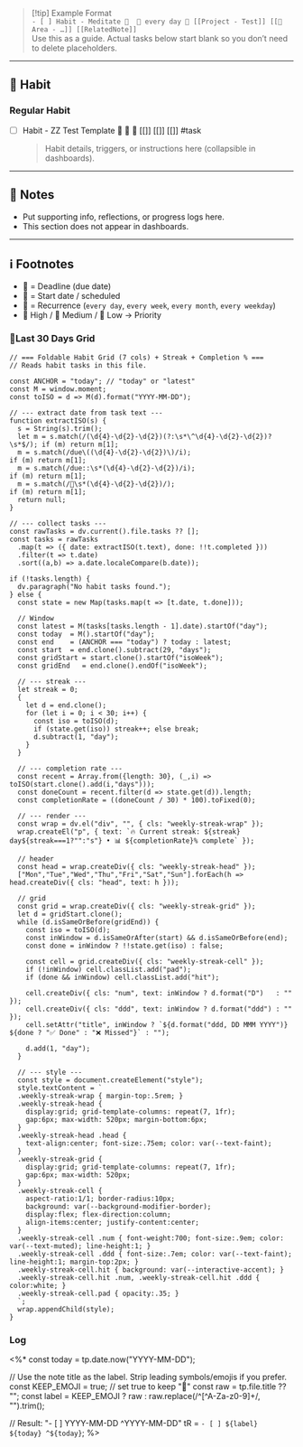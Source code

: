 > [!tip] Example Format  
> `- [ ] Habit - Meditate 📅  🔁 every day 🔼 [[Project - Test]] [[🌱 Area - …]] [[RelatedNote]]`  
> Use this as a guide. Actual tasks below start blank so you don’t need to delete placeholders.

---

## 🔄 Habit

### Regular Habit
- [ ] Habit - ZZ Test Template 📅  🔁 🔼 [[]] [[]] [[]] #task
  > Habit details, triggers, or instructions here (collapsible in dashboards).

---

## 📝 Notes
- Put supporting info, reflections, or progress logs here.  
- This section does not appear in dashboards.

---

## ℹ️ Footnotes
- 📅 = Deadline (due date)  
- 🛫 = Start date / scheduled  
- 🔁 = Recurrence (`every day`, `every week`, `every month`, `every weekday`)  
- 🔺 High / 🔼 Medium / 🔽 Low → Priority

### 📅Last 30 Days Grid
```dataviewjs
// === Foldable Habit Grid (7 cols) + Streak + Completion % ===
// Reads habit tasks in this file.

const ANCHOR = "today"; // "today" or "latest"
const M = window.moment;
const toISO = d => M(d).format("YYYY-MM-DD");

// --- extract date from task text ---
function extractISO(s) {
  s = String(s).trim();
  let m = s.match(/(\d{4}-\d{2}-\d{2})(?:\s*\^\d{4}-\d{2}-\d{2})?\s*$/); if (m) return m[1];
  m = s.match(/due\((\d{4}-\d{2}-\d{2})\)/i);                             if (m) return m[1];
  m = s.match(/due::\s*(\d{4}-\d{2}-\d{2})/i);                           if (m) return m[1];
  m = s.match(/📅\s*(\d{4}-\d{2}-\d{2})/);                                if (m) return m[1];
  return null;
}

// --- collect tasks ---
const rawTasks = dv.current().file.tasks ?? [];
const tasks = rawTasks
  .map(t => ({ date: extractISO(t.text), done: !!t.completed }))
  .filter(t => t.date)
  .sort((a,b) => a.date.localeCompare(b.date));

if (!tasks.length) {
  dv.paragraph("No habit tasks found.");
} else {
  const state = new Map(tasks.map(t => [t.date, t.done]));

  // Window
  const latest = M(tasks[tasks.length - 1].date).startOf("day");
  const today  = M().startOf("day");
  const end    = (ANCHOR === "today") ? today : latest;
  const start  = end.clone().subtract(29, "days");
  const gridStart = start.clone().startOf("isoWeek");
  const gridEnd   = end.clone().endOf("isoWeek");

  // --- streak ---
  let streak = 0;
  {
    let d = end.clone();
    for (let i = 0; i < 30; i++) {
      const iso = toISO(d);
      if (state.get(iso)) streak++; else break;
      d.subtract(1, "day");
    }
  }

  // --- completion rate ---
  const recent = Array.from({length: 30}, (_,i) => toISO(start.clone().add(i,"days")));
  const doneCount = recent.filter(d => state.get(d)).length;
  const completionRate = ((doneCount / 30) * 100).toFixed(0);

  // --- render ---
  const wrap = dv.el("div", "", { cls: "weekly-streak-wrap" });
  wrap.createEl("p", { text: `🔥 Current streak: ${streak} day${streak===1?"":"s"} • 📊 ${completionRate}% complete` });

  // header
  const head = wrap.createDiv({ cls: "weekly-streak-head" });
  ["Mon","Tue","Wed","Thu","Fri","Sat","Sun"].forEach(h => head.createDiv({ cls: "head", text: h }));

  // grid
  const grid = wrap.createDiv({ cls: "weekly-streak-grid" });
  let d = gridStart.clone();
  while (d.isSameOrBefore(gridEnd)) {
    const iso = toISO(d);
    const inWindow = d.isSameOrAfter(start) && d.isSameOrBefore(end);
    const done = inWindow ? !!state.get(iso) : false;

    const cell = grid.createDiv({ cls: "weekly-streak-cell" });
    if (!inWindow) cell.classList.add("pad");
    if (done && inWindow) cell.classList.add("hit");

    cell.createDiv({ cls: "num", text: inWindow ? d.format("D")   : "" });
    cell.createDiv({ cls: "ddd", text: inWindow ? d.format("ddd") : "" });
    cell.setAttr("title", inWindow ? `${d.format("ddd, DD MMM YYYY")} ${done ? "✅ Done" : "❌ Missed"}` : "");

    d.add(1, "day");
  }

  // --- style ---
  const style = document.createElement("style");
  style.textContent = `
  .weekly-streak-wrap { margin-top:.5rem; }
  .weekly-streak-head {
    display:grid; grid-template-columns: repeat(7, 1fr);
    gap:6px; max-width: 520px; margin-bottom:6px;
  }
  .weekly-streak-head .head {
    text-align:center; font-size:.75em; color: var(--text-faint);
  }
  .weekly-streak-grid {
    display:grid; grid-template-columns: repeat(7, 1fr);
    gap:6px; max-width: 520px;
  }
  .weekly-streak-cell {
    aspect-ratio:1/1; border-radius:10px;
    background: var(--background-modifier-border);
    display:flex; flex-direction:column;
    align-items:center; justify-content:center;
  }
  .weekly-streak-cell .num { font-weight:700; font-size:.9em; color: var(--text-muted); line-height:1; }
  .weekly-streak-cell .ddd { font-size:.7em; color: var(--text-faint); line-height:1; margin-top:2px; }
  .weekly-streak-cell.hit { background: var(--interactive-accent); }
  .weekly-streak-cell.hit .num, .weekly-streak-cell.hit .ddd { color:white; }
  .weekly-streak-cell.pad { opacity:.35; }
  `;
  wrap.appendChild(style);
}
```


### Log
<%*
const today = tp.date.now("YYYY-MM-DD");

// Use the note title as the label. Strip leading symbols/emojis if you prefer.
const KEEP_EMOJI = true; // set true to keep "🔁"
const raw = tp.file.title ?? "";
const label = KEEP_EMOJI ? raw : raw.replace(/^[^A-Za-z0-9]+/, "").trim();

// Result: "- [ ] <filename> YYYY-MM-DD ^YYYY-MM-DD"
tR = `- [ ] ${label} ${today} ^${today}`;
%>

